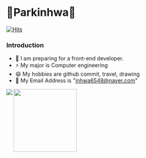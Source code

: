 # :yellow_heart:Parkinhwa:yellow_heart:
[![Hits](https://hits.seeyoufarm.com/api/count/incr/badge.svg?url=https%3A%2F%2Fgithub.com%2Fparkinhwa&count_bg=%2379C83D&title_bg=%23555555&icon=&icon_color=%23E7E7E7&title=hits&edge_flat=false)](https://hits.seeyoufarm.com)
### Introduction
- 🌱 I am preparing for a front-end developer.
- ⚡ My major is  Computer engineering
- 😄 My hobbies are github commit, travel, drawing
- 💬 My Email Address is "inhwa6548@naver.com"


<img align='left' src="http://mazassumnida.wtf/api/v2/generate_badge?boj=inhwa6548">
<img align='left' src="https://github-readme-stats.vercel.app/api?username=parkinhwa" height="165">
